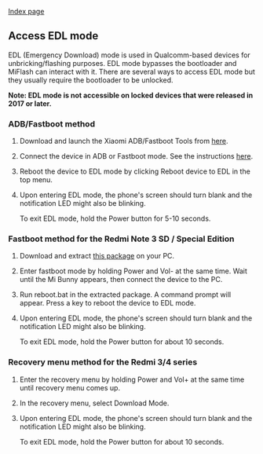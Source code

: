 [Index page](../)

## Access EDL mode

EDL (Emergency Download) mode is used in Qualcomm-based devices for unbricking/flashing purposes. EDL mode bypasses the bootloader and MiFlash can interact with it. There are several ways to access EDL mode but they usually require the bootloader to be unlocked.

**Note: EDL mode is not accessible on locked devices that were released in 2017 or later.**

### ADB/Fastboot method

1. Download and launch the Xiaomi ADB/Fastboot Tools from [here](Tools_for_Xiaomi_devices.md).

2. Connect the device in ADB or Fastboot mode. See the instructions [here](https://saki-eu.github.io/XiaomiADBFastbootTools/).

3. Reboot the device to EDL mode by clicking Reboot device to EDL in the top menu.

4. Upon entering EDL mode, the phone's screen should turn blank and the notification LED might also be blinking.

    To exit EDL mode, hold the Power button for 5-10 seconds.

### Fastboot method for the Redmi Note 3 SD / Special Edition

1. Download and extract [this package](https://www.androidfilehost.com/?fid=24591000424940129) on your PC.

2. Enter fastboot mode by holding Power and Vol- at the same time. Wait until the Mi Bunny appears, then connect the device to the PC.

3. Run reboot.bat in the extracted package. A command prompt will appear. Press a key to reboot the device to EDL mode.

4. Upon entering EDL mode, the phone's screen should turn blank and the notification LED might also be blinking.

    To exit EDL mode, hold the Power button for about 10 seconds.

### Recovery menu method for the Redmi 3/4 series

1. Enter the recovery menu by holding Power and Vol+ at the same time until recovery menu comes up.

2. In the recovery menu, select Download Mode.

3. Upon entering EDL mode, the phone's screen should turn blank and the notification LED might also be blinking.

    To exit EDL mode, hold the Power button for about 10 seconds.